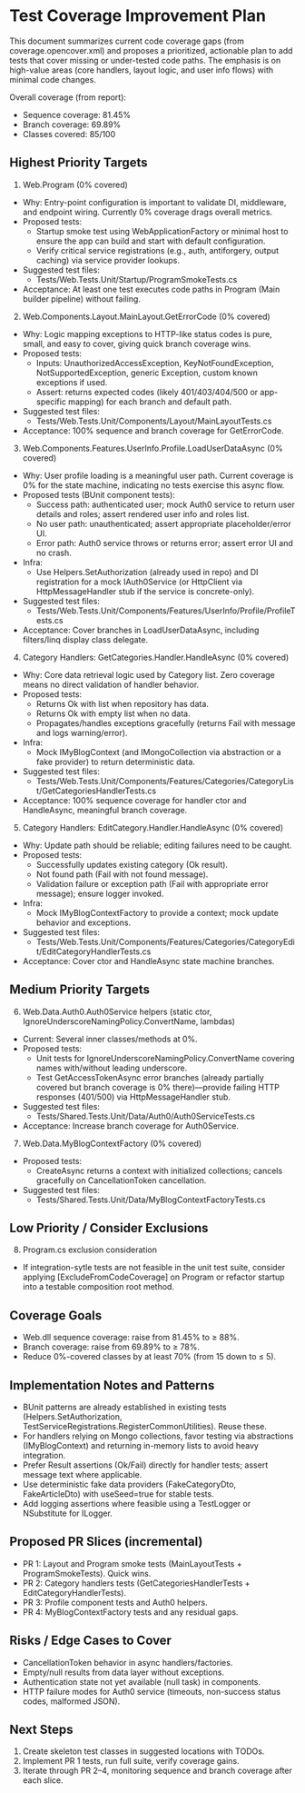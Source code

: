 # Test Coverage Improvement Plan

This document summarizes current code coverage gaps (from coverage.opencover.xml) and proposes a prioritized, actionable plan to add tests that cover missing or under-tested code paths. The emphasis is on high-value areas (core handlers, layout logic, and user info flows) with minimal code changes.

Overall coverage (from report):
- Sequence coverage: 81.45%
- Branch coverage: 69.89%
- Classes covered: 85/100

## Highest Priority Targets

1) Web.Program (0% covered)
- Why: Entry-point configuration is important to validate DI, middleware, and endpoint wiring. Currently 0% coverage drags overall metrics.
- Proposed tests:
  - Startup smoke test using WebApplicationFactory or minimal host to ensure the app can build and start with default configuration.
  - Verify critical service registrations (e.g., auth, antiforgery, output caching) via service provider lookups.
- Suggested test files:
  - Tests/Web.Tests.Unit/Startup/ProgramSmokeTests.cs
- Acceptance: At least one test executes code paths in Program (Main builder pipeline) without failing.

2) Web.Components.Layout.MainLayout.GetErrorCode (0% covered)
- Why: Logic mapping exceptions to HTTP-like status codes is pure, small, and easy to cover, giving quick branch coverage wins.
- Proposed tests:
  - Inputs: UnauthorizedAccessException, KeyNotFoundException, NotSupportedException, generic Exception, custom known exceptions if used.
  - Assert: returns expected codes (likely 401/403/404/500 or app-specific mapping) for each branch and default path.
- Suggested test files:
  - Tests/Web.Tests.Unit/Components/Layout/MainLayoutTests.cs
- Acceptance: 100% sequence and branch coverage for GetErrorCode.

3) Web.Components.Features.UserInfo.Profile.LoadUserDataAsync (0% covered)
- Why: User profile loading is a meaningful user path. Current coverage is 0% for the state machine, indicating no tests exercise this async flow.
- Proposed tests (BUnit component tests):
  - Success path: authenticated user; mock Auth0 service to return user details and roles; assert rendered user info and roles list.
  - No user path: unauthenticated; assert appropriate placeholder/error UI.
  - Error path: Auth0 service throws or returns error; assert error UI and no crash.
- Infra:
  - Use Helpers.SetAuthorization (already used in repo) and DI registration for a mock IAuth0Service (or HttpClient via HttpMessageHandler stub if the service is concrete-only).
- Suggested test files:
  - Tests/Web.Tests.Unit/Components/Features/UserInfo/Profile/ProfileTests.cs
- Acceptance: Cover branches in LoadUserDataAsync, including filters/linq display class delegate.

4) Category Handlers: GetCategories.Handler.HandleAsync (0% covered)
- Why: Core data retrieval logic used by Category list. Zero coverage means no direct validation of handler behavior.
- Proposed tests:
  - Returns Ok with list when repository has data.
  - Returns Ok with empty list when no data.
  - Propagates/handles exceptions gracefully (returns Fail with message and logs warning/error).
- Infra:
  - Mock IMyBlogContext (and IMongoCollection via abstraction or a fake provider) to return deterministic data.
- Suggested test files:
  - Tests/Web.Tests.Unit/Components/Features/Categories/CategoryList/GetCategoriesHandlerTests.cs
- Acceptance: 100% sequence coverage for handler ctor and HandleAsync, meaningful branch coverage.

5) Category Handlers: EditCategory.Handler.HandleAsync (0% covered)
- Why: Update path should be reliable; editing failures need to be caught.
- Proposed tests:
  - Successfully updates existing category (Ok result).
  - Not found path (Fail with not found message).
  - Validation failure or exception path (Fail with appropriate error message); ensure logger invoked.
- Infra:
  - Mock IMyBlogContextFactory to provide a context; mock update behavior and exceptions.
- Suggested test files:
  - Tests/Web.Tests.Unit/Components/Features/Categories/CategoryEdit/EditCategoryHandlerTests.cs
- Acceptance: Cover ctor and HandleAsync state machine branches.

## Medium Priority Targets

6) Web.Data.Auth0.Auth0Service helpers (static ctor, IgnoreUnderscoreNamingPolicy.ConvertName, lambdas)
- Current: Several inner classes/methods at 0%.
- Proposed tests:
  - Unit tests for IgnoreUnderscoreNamingPolicy.ConvertName covering names with/without leading underscore.
  - Test GetAccessTokenAsync error branches (already partially covered but branch coverage is 0% there)—provide failing HTTP responses (401/500) via HttpMessageHandler stub.
- Suggested test files:
  - Tests/Shared.Tests.Unit/Data/Auth0/Auth0ServiceTests.cs
- Acceptance: Increase branch coverage for Auth0Service.

7) Web.Data.MyBlogContextFactory (0% covered)
- Proposed tests:
  - CreateAsync returns a context with initialized collections; cancels gracefully on CancellationToken cancellation.
- Suggested test files:
  - Tests/Shared.Tests.Unit/Data/MyBlogContextFactoryTests.cs

## Low Priority / Consider Exclusions

8) Program.cs exclusion consideration
- If integration-sytle tests are not feasible in the unit test suite, consider applying [ExcludeFromCodeCoverage] on Program or refactor startup into a testable composition root method.

## Coverage Goals

- Web.dll sequence coverage: raise from 81.45% to ≥ 88%.
- Branch coverage: raise from 69.89% to ≥ 78%.
- Reduce 0%-covered classes by at least 70% (from 15 down to ≤ 5).

## Implementation Notes and Patterns

- BUnit patterns are already established in existing tests (Helpers.SetAuthorization, TestServiceRegistrations.RegisterCommonUtilities). Reuse these.
- For handlers relying on Mongo collections, favor testing via abstractions (IMyBlogContext) and returning in-memory lists to avoid heavy integration.
- Prefer Result<T> assertions (Ok/Fail) directly for handler tests; assert message text where applicable.
- Use deterministic fake data providers (FakeCategoryDto, FakeArticleDto) with useSeed=true for stable tests.
- Add logging assertions where feasible using a TestLogger or NSubstitute for ILogger.

## Proposed PR Slices (incremental)

- PR 1: Layout and Program smoke tests (MainLayoutTests + ProgramSmokeTests). Quick wins.
- PR 2: Category handlers tests (GetCategoriesHandlerTests + EditCategoryHandlerTests).
- PR 3: Profile component tests and Auth0 helpers.
- PR 4: MyBlogContextFactory tests and any residual gaps.

## Risks / Edge Cases to Cover

- CancellationToken behavior in async handlers/factories.
- Empty/null results from data layer without exceptions.
- Authentication state not yet available (null task) in components.
- HTTP failure modes for Auth0 service (timeouts, non-success status codes, malformed JSON).

## Next Steps

1) Create skeleton test classes in suggested locations with TODOs.
2) Implement PR 1 tests, run full suite, verify coverage gains.
3) Iterate through PR 2–4, monitoring sequence and branch coverage after each slice.